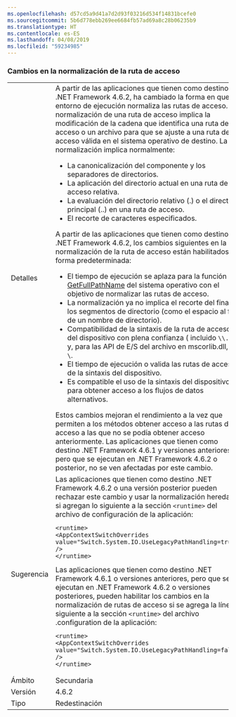 ```yaml
---
ms.openlocfilehash: d57cd5a9d41a7d2d93f03216d534f14831bcefe0
ms.sourcegitcommit: 5b6d778ebb269ee6684fb57ad69a8c28b06235b9
ms.translationtype: HT
ms.contentlocale: es-ES
ms.lasthandoff: 04/08/2019
ms.locfileid: "59234985"
---
```

### <a name="changes-in-path-normalization"></a>Cambios en la normalización de la ruta de acceso

|   |   |
|---|---|
|Detalles|A partir de las aplicaciones que tienen como destino .NET Framework 4.6.2, ha cambiado la forma en que el entorno de ejecución normaliza las rutas de acceso. La normalización de una ruta de acceso implica la modificación de la cadena que identifica una ruta de acceso o un archivo para que se ajuste a una ruta de acceso válida en el sistema operativo de destino. La normalización implica normalmente:<ul><li>La canonicalización del componente y los separadores de directorios.</li><li>La aplicación del directorio actual en una ruta de acceso relativa.</li><li>La evaluación del directorio relativo (.) o el directorio principal (..) en una ruta de acceso.</li><li>El recorte de caracteres especificados.</li></ul>A partir de las aplicaciones que tienen como destino .NET Framework 4.6.2, los cambios siguientes en la normalización de la ruta de acceso están habilitados de forma predeterminada:<ul><li>El tiempo de ejecución se aplaza para la función [GetFullPathName](https://docs.microsoft.com/windows/desktop/api/fileapi/nf-fileapi-getfullpathnamea) del sistema operativo con el objetivo de normalizar las rutas de acceso.</li><li>La normalización ya no implica el recorte del final de los segmentos de directorio (como el espacio al final de un nombre de directorio).</li><li>Compatibilidad de la sintaxis de la ruta de acceso del dispositivo con plena confianza ( incluido `\\.\`) y, para las API de E/S del archivo en mscorlib.dll, `\\?\`.</li><li>El tiempo de ejecución o valida las rutas de acceso de la sintaxis del dispositivo.</li><li>Es compatible el uso de la sintaxis del dispositivo para obtener acceso a los flujos de datos alternativos.</li></ul>Estos cambios mejoran el rendimiento a la vez que permiten a los métodos obtener acceso a las rutas de acceso a las que no se podía obtener acceso anteriormente. Las aplicaciones que tienen como destino .NET Framework 4.6.1 y versiones anteriores, pero que se ejecutan en .NET Framework 4.6.2 o posterior, no se ven afectadas por este cambio.|
|Sugerencia|Las aplicaciones que tienen como destino .NET Framework 4.6.2 o una versión posterior pueden rechazar este cambio y usar la normalización heredada si agregan lo siguiente a la sección <code>&lt;runtime&gt;</code> del archivo de configuración de la aplicación:<pre><code class="lang-xml">&lt;runtime&gt;&#13;&#10;&lt;AppContextSwitchOverrides value=&quot;Switch.System.IO.UseLegacyPathHandling=true&quot; /&gt;&#13;&#10;&lt;/runtime&gt;&#13;&#10;</code></pre>Las aplicaciones que tienen como destino .NET Framework 4.6.1 o versiones anteriores, pero que se ejecutan en .NET Framework 4.6.2 o versiones posteriores, pueden habilitar los cambios en la normalización de rutas de acceso si se agrega la línea siguiente a la sección <code>&lt;runtime&gt;</code> del archivo .configuration de la aplicación:<pre><code class="lang-xml">&lt;runtime&gt;&#13;&#10;&lt;AppContextSwitchOverrides value=&quot;Switch.System.IO.UseLegacyPathHandling=false&quot; /&gt;&#13;&#10;&lt;/runtime&gt;&#13;&#10;</code></pre>|
|Ámbito|Secundaria|
|Versión|4.6.2|
|Tipo|Redestinación|
